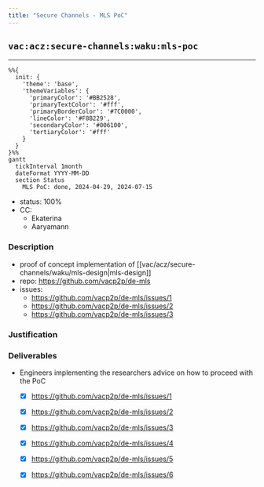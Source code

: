 ```yaml
---
title: "Secure Channels - MLS PoC"
---
```

## `vac:acz:secure-channels:waku:mls-poc`
---

```mermaid
%%{ 
  init: { 
    'theme': 'base', 
    'themeVariables': { 
      'primaryColor': '#BB2528', 
      'primaryTextColor': '#fff', 
      'primaryBorderColor': '#7C0000', 
      'lineColor': '#F8B229', 
      'secondaryColor': '#006100', 
      'tertiaryColor': '#fff' 
    } 
  } 
}%%
gantt
  tickInterval 1month
  dateFormat YYYY-MM-DD 
  section Status
    MLS PoC: done, 2024-04-29, 2024-07-15
```

- status: 100%
- CC:
	- Ekaterina
	- Aaryamann

### Description

* proof of concept implementation of [[vac/acz/secure-channels/waku/mls-design|mls-design]]
* repo: https://github.com/vacp2p/de-mls
* issues: 
	* https://github.com/vacp2p/de-mls/issues/1
	* https://github.com/vacp2p/de-mls/issues/2
	* https://github.com/vacp2p/de-mls/issues/3

### Justification


### Deliverables

* Engineers implementing the researchers advice on how to proceed with the PoC
	- [x] https://github.com/vacp2p/de-mls/issues/1
	- [x] https://github.com/vacp2p/de-mls/issues/2
	- [x] https://github.com/vacp2p/de-mls/issues/3
	- [x] https://github.com/vacp2p/de-mls/issues/4
	- [x] https://github.com/vacp2p/de-mls/issues/5
	- [x] https://github.com/vacp2p/de-mls/issues/6


